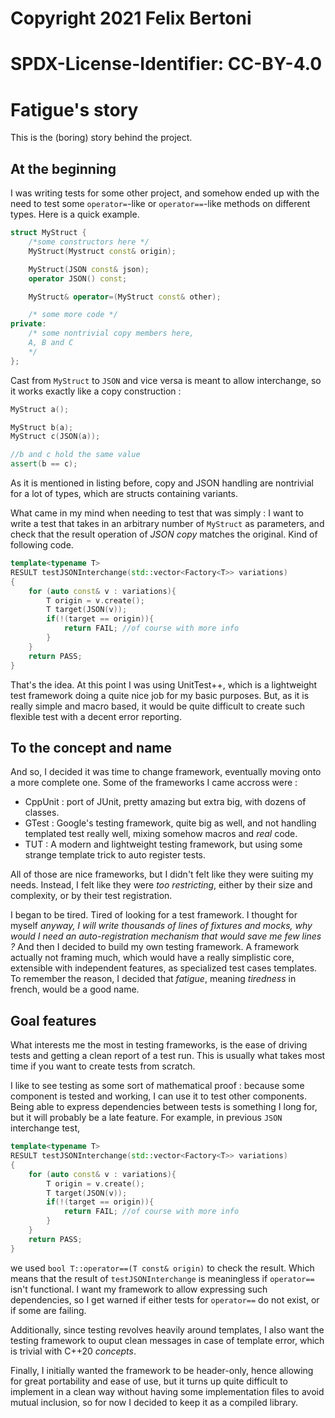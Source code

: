 # Copyright 2021 Felix Bertoni
#
# SPDX-License-Identifier: CC-BY-4.0

# Fatigue's story

This is the (boring) story behind the project.

## At the beginning

I was writing tests for some other project, and somehow ended up with the need to test some ```operator=```-like or ```operator==```-like methods on different types. Here is a quick example.

```cpp
struct MyStruct {
    /*some constructors here */
    MyStruct(Mystruct const& origin);

    MyStruct(JSON const& json);
    operator JSON() const;

    MyStruct& operator=(MyStruct const& other);

    /* some more code */
private:
    /* some nontrivial copy members here,
    A, B and C 
    */
};
```
Cast from ```MyStruct``` to ```JSON``` and vice versa is meant to allow interchange, so it works exactly like a copy construction : 

```cpp
MyStruct a();

MyStruct b(a);
MyStruct c(JSON(a));

//b and c hold the same value
assert(b == c);
```

As it is mentioned in listing before, copy and JSON handling are nontrivial for a lot of types, which are structs containing variants. 

What came in my mind when needing to test that was simply : I want to write a test that takes in an arbitrary number of ```MyStruct``` as parameters, and check that the result operation of *JSON copy* matches the original. Kind of following code.

```cpp
template<typename T>
RESULT testJSONInterchange(std::vector<Factory<T>> variations)
{
    for (auto const& v : variations){
        T origin = v.create();
        T target(JSON(v));
        if(!(target == origin)){
            return FAIL; //of course with more info
        }
    }
    return PASS;
}
```

That's the idea. At this point I was using UnitTest++, which is a lightweight test framework doing a quite nice job for my basic purposes. But, as it is really simple and macro based, it would be quite difficult to create such flexible test with a decent error reporting.

## To the concept and name

And so, I decided it was time to change framework, eventually moving onto a more complete one. Some of the frameworks I came accross were : 

- CppUnit : port of JUnit, pretty amazing but extra big, with dozens of classes. 
- GTest : Google's testing framework, quite big as well, and not handling templated test really well, mixing somehow macros and *real* code.
- TUT : A modern and lightweight testing framework, but using some strange template trick to auto register tests. 

All of those are nice frameworks, but I didn't felt like they were suiting my needs. Instead, I felt like they were *too restricting*, either by their size and complexity, or by their test registration. 

I began to be tired. Tired of looking for a test framework. I thought for myself *anyway, I will write thousands of lines of fixtures and mocks, why would I need an auto-registration mechanism that would save me few lines ?* 
And then I decided to build my own testing framework. A framework actually not framing much, which would have a really simplistic core, extensible with independent features, as specialized test cases templates. To remember the reason, I decided that *fatigue*, meaning *tiredness* in french, would be a good name. 

## Goal features

What interests me the most in testing frameworks, is the ease of driving tests and getting a clean report of a test run. This is usually what takes most time if you want to create tests from scratch. 

I like to see testing as some sort of mathematical proof : 
because some component is tested and working, I can use it to test other components. Being able to express dependencies between tests is something I long for, but it will probably be a late feature.
For example, in previous ```JSON``` interchange test,

```cpp
template<typename T>
RESULT testJSONInterchange(std::vector<Factory<T>> variations)
{
    for (auto const& v : variations){
        T origin = v.create();
        T target(JSON(v));
        if(!(target == origin)){
            return FAIL; //of course with more info
        }
    }
    return PASS;
}
```
we used ```bool T::operator==(T const& origin)``` to check the result. Which means that the result of ```testJSONInterchange``` is meaningless if ```operator==``` isn't functional. I want my framework to allow expressing such dependencies, so I get warned if either tests for ```operator==``` do not exist, or if some are failing.

Additionally, since testing revolves heavily around templates, I also want the testing framework to ouput clean messages in case of template error, which is trivial with C++20 *concepts*.

Finally, I initially wanted the framework to be header-only, hence allowing for great portability and ease of use, but it turns up quite difficult to implement in a clean way without having some implementation files to avoid mutual inclusion, so for now I decided to keep it as a compiled library.